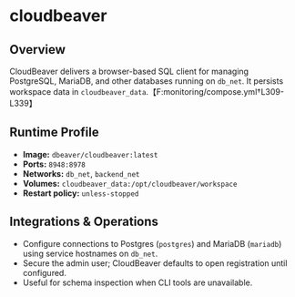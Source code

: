 <!--
title: cloudbeaver
description:
published: true
date: 2025-10-19T08:57:42Z
tags:
editor: markdown
-->

# cloudbeaver

## Overview
CloudBeaver delivers a browser-based SQL client for managing PostgreSQL, MariaDB, and other databases running on `db_net`. It persists workspace data in `cloudbeaver_data`.【F:monitoring/compose.yml†L309-L339】

## Runtime Profile
- **Image:** `dbeaver/cloudbeaver:latest`
- **Ports:** `8948:8978`
- **Networks:** `db_net`, `backend_net`
- **Volumes:** `cloudbeaver_data:/opt/cloudbeaver/workspace`
- **Restart policy:** `unless-stopped`

## Integrations & Operations
- Configure connections to Postgres (`postgres`) and MariaDB (`mariadb`) using service hostnames on `db_net`.
- Secure the admin user; CloudBeaver defaults to open registration until configured.
- Useful for schema inspection when CLI tools are unavailable.
